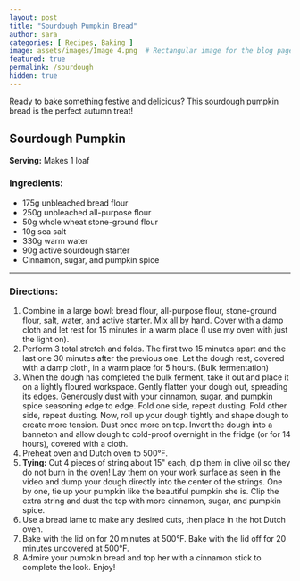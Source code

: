```yaml
---
layout: post
title: "Sourdough Pumpkin Bread"
author: sara
categories: [ Recipes, Baking ]
image: assets/images/Image 4.png  # Rectangular image for the blog page
featured: true
permalink: /sourdough
hidden: true
---
```


Ready to bake something festive and delicious? This sourdough pumpkin bread is the perfect autumn treat!

## Sourdough Pumpkin

**Serving:** Makes 1 loaf  

### Ingredients:
- 175g unbleached bread flour  
- 250g unbleached all-purpose flour  
- 50g whole wheat stone-ground flour  
- 10g sea salt  
- 330g warm water  
- 90g active sourdough starter  
- Cinnamon, sugar, and pumpkin spice  

---

### Directions:
1. Combine in a large bowl: bread flour, all-purpose flour, stone-ground flour, salt, water, and active starter. Mix all by hand. Cover with a damp cloth and let rest for 15 minutes in a warm place (I use my oven with just the light on).  
2. Perform 3 total stretch and folds. The first two 15 minutes apart and the last one 30 minutes after the previous one. Let the dough rest, covered with a damp cloth, in a warm place for 5 hours. (Bulk fermentation)  
3. When the dough has completed the bulk ferment, take it out and place it on a lightly floured workspace. Gently flatten your dough out, spreading its edges. Generously dust with your cinnamon, sugar, and pumpkin spice seasoning edge to edge. Fold one side, repeat dusting. Fold other side, repeat dusting. Now, roll up your dough tightly and shape dough to create more tension. Dust once more on top. Invert the dough into a banneton and allow dough to cold-proof overnight in the fridge (or for 14 hours), covered with a cloth.  
4. Preheat oven and Dutch oven to 500°F.  
5. **Tying:** Cut 4 pieces of string about 15" each, dip them in olive oil so they do not burn in the oven! Lay them on your work surface as seen in the video and dump your dough directly into the center of the strings. One by one, tie up your pumpkin like the beautiful pumpkin she is. Clip the extra string and dust the top with more cinnamon, sugar, and pumpkin spice.  
6. Use a bread lame to make any desired cuts, then place in the hot Dutch oven.  
7. Bake with the lid on for 20 minutes at 500°F. Bake with the lid off for 20 minutes uncovered at 500°F.  
8. Admire your pumpkin bread and top her with a cinnamon stick to complete the look. Enjoy!
